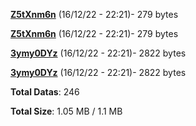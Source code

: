 [**Z5tXnm6n**](/data/Z5tXnm6n.txt) (16/12/22 - 22:21)- 279 bytes

[**Z5tXnm6n**](/data/Z5tXnm6n.txt) (16/12/22 - 22:21)- 279 bytes

[**3ymy0DYz**](/data/3ymy0DYz.txt) (16/12/22 - 22:21)- 2822 bytes

[**3ymy0DYz**](/data/3ymy0DYz.txt) (16/12/22 - 22:21)- 2822 bytes

**Total Datas**: 246

**Total Size**: 1.05 MB / 1.1 MB
